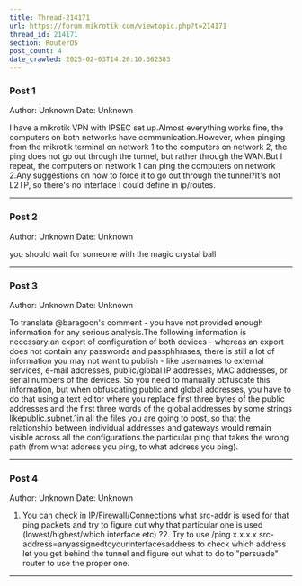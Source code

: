 ```yaml
---
title: Thread-214171
url: https://forum.mikrotik.com/viewtopic.php?t=214171
thread_id: 214171
section: RouterOS
post_count: 4
date_crawled: 2025-02-03T14:26:10.362383
---
```


### Post 1
Author: Unknown
Date: Unknown

I have a mikrotik VPN with IPSEC set up.Almost everything works fine, the computers on both networks have communication.However, when pinging from the mikrotik terminal on network 1 to the computers on network 2, the ping does not go out through the tunnel, but rather through the WAN.But I repeat, the computers on network 1 can ping the computers on network 2.Any suggestions on how to force it to go out through the tunnel?It's not L2TP, so there's no interface I could define in ip/routes.

---
### Post 2
Author: Unknown
Date: Unknown

you should wait for someone with the magic crystal ball

---
### Post 3
Author: Unknown
Date: Unknown

To translate @baragoon's comment - you have not provided enough information for any serious analysis.The following information is necessary:an export of configuration of both devices - whereas an export does not contain any passwords and passphhrases, there is still a lot of information you may not want to publish - like usernames to external services, e-mail addresses, public/global IP addresses, MAC addresses, or serial numbers of the devices. So you need to manually obfuscate this information, but when obfuscating public and global addresses, you have to do that using a text editor where you replace first three bytes of the public addresses and the first three words of the global addresses by some strings likepublic.subnet.1in all the files you are going to post, so that the relationship between individual addresses and gateways would remain visible across all the configurations.the particular ping that takes the wrong path (from what address you ping, to what address you ping).

---
### Post 4
Author: Unknown
Date: Unknown

1. You can check in IP/Firewall/Connections what src-addr is used for that ping packets and try to figure out why that particular one is used (lowest/highest/which interface etc) ?2. Try to use /ping x.x.x.x src-address=anyassignedtoyourinterfacesaddress to check which address let  you get behind the tunnel and figure out what to do to "persuade" router to use the proper one.

---
